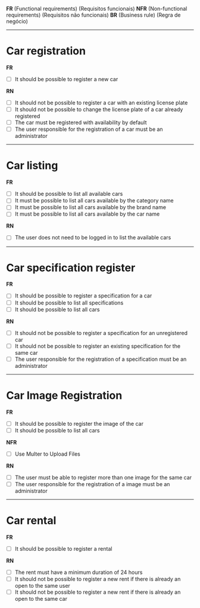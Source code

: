 **FR** (Functional requirements) (Requisitos funcionais)
**NFR** (Non-functional requirements) (Requisitos não funcionais)
**BR** (Business rule) (Regra de negócio)

---

# Car registration

**FR**

- [ ] It should be possible to register a new car

**RN**

- [ ] It should not be possible to register a car with an existing license plate
- [ ] It should not be possible to change the license plate of a car already registered
- [ ] The car must be registered with availability by default
- [ ] The user responsible for the registration of a car must be an administrator

---

# Car listing

**FR**

- [ ] It should be possible to list all available cars
- [ ] It must be possible to list all cars available by the category name
- [ ] It must be possible to list all cars available by the brand name
- [ ] It must be possible to list all cars available by the car name

**RN**

- [ ] The user does not need to be logged in to list the available cars

---

# Car specification register

**FR**

- [ ] It should be possible to register a specification for a car
- [ ] It should be possible to list all specifications
- [ ] It should be possible to list all cars

**RN**

- [ ] It should not be possible to register a specification for an unregistered car
- [ ] It should not be possible to register an existing specification for the same car
- [ ] The user responsible for the registration of a specification must be an administrator

---

# Car Image Registration

**FR**

- [ ] It should be possible to register the image of the car
- [ ] It should be possible to list all cars

**NFR**

- [ ] Use Multer to Upload Files

**RN**

- [ ] The user must be able to register more than one image for the same car
- [ ] The user responsible for the registration of a image must be an administrator

---

# Car rental

**FR**

- [ ] It should be possible to register a rental

**RN**

- [ ] The rent must have a minimum duration of 24 hours
- [ ] It should not be possible to register a new rent if there is already an open to the same user
- [ ] It should not be possible to register a new rent if there is already an open to the same car
